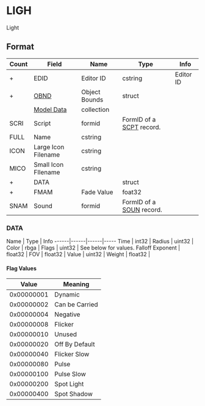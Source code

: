 LIGH
====

Light

## Format

Count | Field | Name | Type | Info
------|-------|------|------|-----
+ | EDID | Editor ID | cstring | Editor ID
+ | [OBND](Fields/OBND.md) | Object Bounds | struct |
 | | [Model Data](Fields/Model.md) | collection |
 | SCRI | Script | formid | FormID of a [SCPT](SCPT.md) record.
 | FULL | Name | cstring |
 | ICON | Large Icon Filename | cstring | 
 | MICO | Small Icon FIlename | cstring |
+ | DATA | | struct |
+ | FMAM | Fade Value | foat32 |
 | SNAM | Sound | formid | FormID of a [SOUN](SOUN.md) record.
 
### DATA

Name | Type | Info
------|------|------|-----
Time | int32 |
Radius | uint32 |
Color | rbga |
Flags | uint32 | See below for values.
Falloff Exponent | float32 |
FOV | float32 |
Value | uint32 |
Weight | float32 |
 
#### Flag Values

Value | Meaning
------|--------
0x00000001 | Dynamic
0x00000002 | Can be Carried
0x00000004 | Negative
0x00000008 | Flicker
0x00000010 | Unused
0x00000020 | Off By Default
0x00000040 | Flicker Slow
0x00000080 | Pulse
0x00000100 | Pulse Slow
0x00000200 | Spot Light
0x00000400 | Spot Shadow

